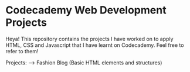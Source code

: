 # Codecademy Web Development Projects
Heya! This repository contains the projects I have worked on to apply HTML, CSS and Javascript that I have learnt on Codecademy. Feel free to refer to them!  

Projects:
--> Fashion Blog (Basic HTML elements and structures)
